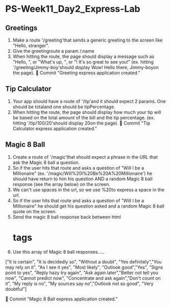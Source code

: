 # PS-Week11_Day2_Express-Lab

## Greetings
1. Make a route '/greeting'that sends a generic greeting to the screen like "Hello, stranger".
2. Give the greetingroute a param /:name
3. When hitting the route, the page should display a message such as "Hello, ", or "What's up, <name>", or "<name>! It's so great to see you!" (ex. hitting '/greeting/Jimmy-boy'should display Wow! Hello there, Jimmy-boyon the page).
🔴 Commit
"Greeting express application created."

## Tip Calculator
1. Your app should have a route of '/tip'and it should expect 2 params. One should be totaland one should be tipPercentage.
2. When hitting the route, the page should display how much your tip will be based on the total amount of the bill and the tip percentage. (ex. hitting '/tip/100/20'should display 20on the page).
🔴 Commit
"Tip Calculator express application created."

## Magic 8 Ball
1. Create a route of '/magic'that should expect a phrase in the URL that ask the Magic 8 ball a question.
2. So if the user hits that route and asks a question of "Will I be a Millionaire" (ex. '/magic/Will%20I%20Be%20A%20Millionaire') he should have return to him his question AND a random Magic 8 ball response (see the array below) on the screen.
3. We can't use spaces in the url, so we use %20to express a space in the url.
4. So if the user hits that route and asks a question of "Will I be a Millionaire" he should get his question asked and a random Magic 8 ball quote on the screen.
5. Send the magic 8 ball response back between html <h1>tags
6. Use this array of Magic 8 ball responses.....

["It is certain", "It is decidedly so", "Without a doubt", "Yes definitely","You may rely on it", "As I see it yes", "Most likely", "Outlook good","Yes", "Signs point to yes", "Reply hazy try again", "Ask again later","Better not tell you now", "Cannot predict now", "Concentrate and ask again","Don't count on it", "My reply is no", "My sources say no","Outlook not so good", "Very doubtful"]

🔴 Commit
"Magic 8 Ball express application created."
